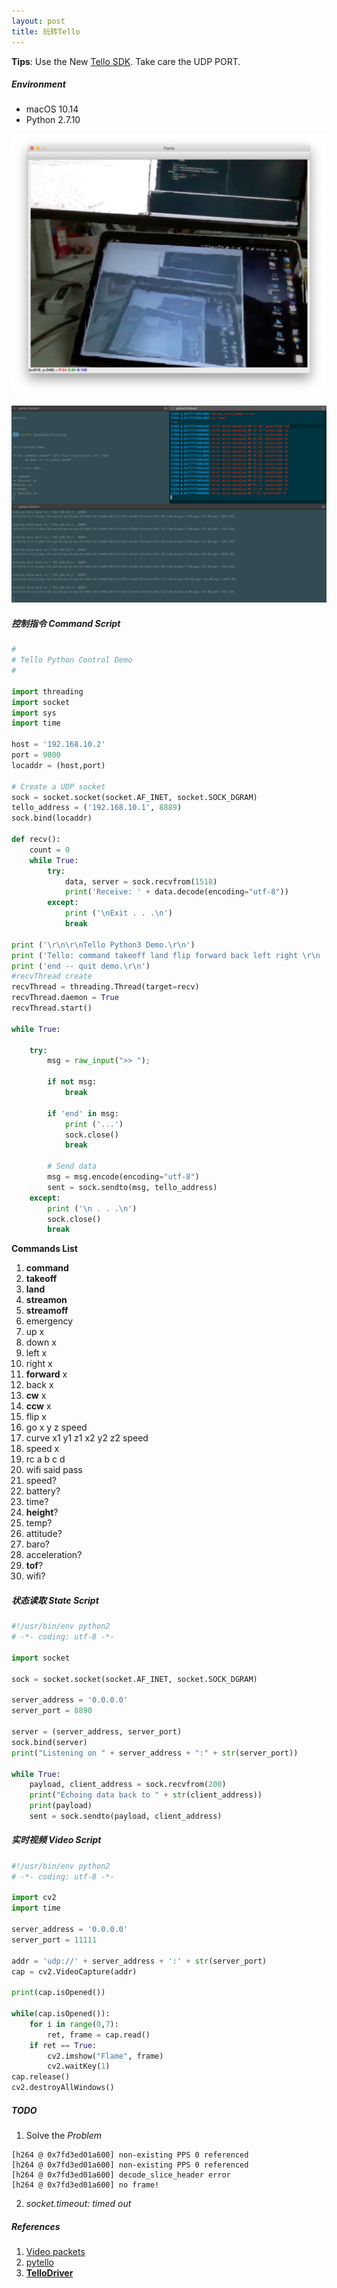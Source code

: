 ```yaml
---
layout: post
title: 玩转Tello
---
```




**Tips**: Use the New [Tello SDK](https://dl-cdn.ryzerobotics.com/downloads/tello/20180910/Tello%20SDK%20Documentation%20EN_1.3.pdf). Take care the UDP PORT.

##### Environment

- macOS 10.14
- Python 2.7.10



![](/images/tellocap.jpg)



![](/images/console.jpg)



##### 控制指令 Command Script

```python
#
# Tello Python Control Demo 
#

import threading 
import socket
import sys
import time

host = '192.168.10.2'
port = 9000
locaddr = (host,port)

# Create a UDP socket
sock = socket.socket(socket.AF_INET, socket.SOCK_DGRAM)
tello_address = ('192.168.10.1', 8889)
sock.bind(locaddr)

def recv():
    count = 0
    while True: 
        try:
            data, server = sock.recvfrom(1518)
            print('Receive: ' + data.decode(encoding="utf-8"))
        except:
            print ('\nExit . . .\n')
            break

print ('\r\n\r\nTello Python3 Demo.\r\n')
print ('Tello: command takeoff land flip forward back left right \r\n       up down cw ccw speed speed?\r\n')
print ('end -- quit demo.\r\n')
#recvThread create
recvThread = threading.Thread(target=recv)
recvThread.daemon = True
recvThread.start()

while True: 

    try:
        msg = raw_input(">> ");

        if not msg:
            break  

        if 'end' in msg:
            print ('...')
            sock.close()  
            break

        # Send data
        msg = msg.encode(encoding="utf-8") 
        sent = sock.sendto(msg, tello_address)
    except:
        print ('\n . . .\n')
        sock.close()  
        break
```

**Commands List**

1. **command**
2. **takeoff**
3. **land**
4. **streamon**
5.  **streamoff**
6. emergency
7. up x
8. down x
9. left x
10. right x
11. **forward** x
12. back x
13. **cw** x
14. **ccw** x
15. flip x
16. go x y z speed
17. curve x1 y1 z1 x2 y2 z2 speed
18. speed x
19. rc a b c d
20. wifi said pass
21. speed?
22. battery?
23. time?
24. **height**?
25. temp?
26. attitude?
27. baro?
28. acceleration?
29. **tof**?
30. wifi?

##### 状态读取 State Script

```python
#!/usr/bin/env python2
# -*- coding: utf-8 -*-

import socket

sock = socket.socket(socket.AF_INET, socket.SOCK_DGRAM)

server_address = '0.0.0.0'
server_port = 8890

server = (server_address, server_port)
sock.bind(server)
print("Listening on " + server_address + ":" + str(server_port))

while True:
	payload, client_address = sock.recvfrom(200)
	print("Echoing data back to " + str(client_address))
	print(payload)
	sent = sock.sendto(payload, client_address)
```

##### 实时视频 Video Script

```python
#!/usr/bin/env python2
# -*- coding: utf-8 -*-

import cv2
import time

server_address = '0.0.0.0'
server_port = 11111

addr = 'udp://' + server_address + ':' + str(server_port)
cap = cv2.VideoCapture(addr)

print(cap.isOpened())

while(cap.isOpened()):
    for i in range(0,7):
        ret, frame = cap.read()
    if ret == True:
        cv2.imshow("Flame", frame)
        cv2.waitKey(1)
cap.release()
cv2.destroyAllWindows()
```



##### TODO

1. Solve the *Problem*

```
[h264 @ 0x7fd3ed01a600] non-existing PPS 0 referenced
[h264 @ 0x7fd3ed01a600] non-existing PPS 0 referenced
[h264 @ 0x7fd3ed01a600] decode_slice_header error
[h264 @ 0x7fd3ed01a600] no frame!
```
2. *socket.timeout: timed out*


##### References

1. [Video packets](https://gobot.io/blog/2018/04/20/hello-tello-hacking-drones-with-go/)
2. [pytello](https://bitbucket.org/PingguSoft/pytello)
3. [**TelloDriver**](https://github.com/matheecs/TelloDriver)